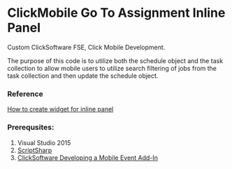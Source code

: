 # ClickMobile Go To Assignment Inline Panel
Custom ClickSoftware FSE, Click Mobile Development. 
<p>The purpose of this code is to utilize both the schedule object and the task collection to allow mobile users to utilize search filtering of jobs from the task collection and then update the schedule object.</p> 

<h3>Reference</h3>
<a href="https://community.clicksoftware.com/s/article/How-to-create-widget-for-inline-panel">How to create widget for inline panel</a>

<h3>Prerequsites:</h3>
<ol>
<li>Visual Studio 2015</li>
<li><a href="https://github.com/nikhilk/scriptsharp">ScriptSharp</a></li>
<li><a href="https://wiki.cloud.clicksoftware.com/fsedoc/en/development/developing-with-the-service-edge-apis/developing-clickmobile-touch-add-ins/developing-specific-clickmobile-touch-add-in-types/developing-a-mobile-inline-panel-add-in">ClickSoftware Developing a Mobile Event Add-In</a></li>
</ol>
